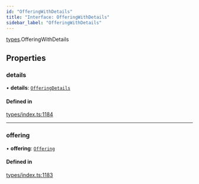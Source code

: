 ```yaml
---
id: "OfferingWithDetails"
title: "Interface: OfferingWithDetails"
sidebar_label: "OfferingWithDetails"
---
```


[types](../../../modules/Types/Types.md).OfferingWithDetails

## Properties

### details

• **details**: [`OfferingDetails`](../../API/Entities/Offering/Types/OfferingDetails/OfferingDetails.md)

#### Defined in

[types/index.ts:1184](https://github.com/PolymeshAssociation/polymesh-sdk/blob/91c2d2d8/src/types/index.ts#L1184)

___

### offering

• **offering**: [`Offering`](../../../classes/API/Entities/Offering/Offering.md)

#### Defined in

[types/index.ts:1183](https://github.com/PolymeshAssociation/polymesh-sdk/blob/91c2d2d8/src/types/index.ts#L1183)
